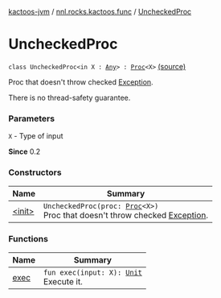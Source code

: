 [kactoos-jvm](../../index.md) / [nnl.rocks.kactoos.func](../index.md) / [UncheckedProc](.)

# UncheckedProc

`class UncheckedProc<in X : `[`Any`](https://kotlinlang.org/api/latest/jvm/stdlib/kotlin/-any/index.html)`> : `[`Proc`](../../nnl.rocks.kactoos/-proc/index.md)`<X>` [(source)](https://github.com/neonailol/kactoos/blob/master/kactoos-jvm/src/main/kotlin/nnl/rocks/kactoos/func/UncheckedProc.kt#L17)

Proc that doesn't throw checked [Exception](https://kotlinlang.org/api/latest/jvm/stdlib/kotlin/-exception/index.html).

There is no thread-safety guarantee.

### Parameters

`X` - Type of input

**Since**
0.2

### Constructors

| Name | Summary |
|---|---|
| [&lt;init&gt;](-init-.md) | `UncheckedProc(proc: `[`Proc`](../../nnl.rocks.kactoos/-proc/index.md)`<X>)`<br>Proc that doesn't throw checked [Exception](https://kotlinlang.org/api/latest/jvm/stdlib/kotlin/-exception/index.html). |

### Functions

| Name | Summary |
|---|---|
| [exec](exec.md) | `fun exec(input: X): `[`Unit`](https://kotlinlang.org/api/latest/jvm/stdlib/kotlin/-unit/index.html)<br>Execute it. |
